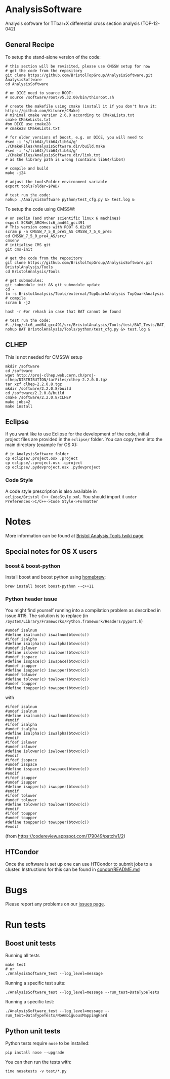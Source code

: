 AnalysisSoftware
================

Analysis software for TTbar+X differential cross section analysis (TOP-12-042)

## General Recipe

To setup the stand-alone version of the code:

```
# this section will be revisited, please use CMSSW setup for now
# get the code from the repository
git clone https://github.com/BristolTopGroup/AnalysisSoftware.git AnalysisSoftware
cd AnalysisSoftware

# on DICE need to source ROOT:
# source /software/root/v5.32.00/bin/thisroot.sh

# create the makefile using cmake (install it if you don't have it: https://github.com/Kitware/CMake)
# minimal cmake version 2.6.0 according to CMakeLists.txt
cmake CMakeLists.txt
#on DICE use cmake28
# cmake28 CMakeLists.txt

# for older versions of boost, e.g. on DICE, you will need to
#sed -i 's/lib64\/lib64/lib64/g' ./CMakeFiles/AnalysisSoftware.dir/build.make
#sed -i 's/lib64\/lib64/lib64/g' ./CMakeFiles/AnalysisSoftware.dir/link.txt
# as the library path is wrong (contains lib64/lib64)

# compile and build
make -j24

# adjust the toolsFolder environment variable
export toolsFolder=$PWD/

# test run the code:
nohup ./AnalysisSoftware python/test_cfg.py &> test.log &
```


To setup the code using CMSSW:

```
# on soolin (and other scientific linux 6 machines)
export SCRAM_ARCH=slc6_amd64_gcc491
# This version comes with ROOT 6.02/05
scram p -n CMSSW_7_5_0_pre5_AS CMSSW_7_5_0_pre5
cd CMSSW_7_5_0_pre4_AS/src/
cmsenv
# initialise CMS git
git cms-init

# get the code from the repository
git clone https://github.com/BristolTopGroup/AnalysisSoftware.git BristolAnalysis/Tools
cd BristolAnalysis/Tools

# get submodules:
git submodule init && git submodule update
cd -
ln -s BristolAnalysis/Tools/external/TopQuarkAnalysis TopQuarkAnalysis
# compile
scram b -j2

hash -r #or rehash in case that BAT cannot be found

# test run the code:
#../tmp/slc6_amd64_gcc491/src/BristolAnalysis/Tools/test/BAT_Tests/BAT_Tests
nohup BAT BristolAnalysis/Tools/python/test_cfg.py &> test.log &
```

## CLHEP
This is not needed for CMSSW setup
```
mkdir /software
cd /software
wget http://proj-clhep.web.cern.ch/proj-clhep/DISTRIBUTION/tarFiles/clhep-2.2.0.8.tgz
tar xzf clhep-2.2.0.8.tgz
mkdir /software/2.2.0.8/build
cd /software/2.2.0.8/build
cmake /software/2.2.0.8/CLHEP
make jobs=2
make install
```


## Eclipse
If you want like to use Eclipse for the development of the code, initial
project files are provided in the ```eclipse/``` folder. You can copy them into
the main directory (example for OS X):
```
# in AnalysisSoftware folder
cp eclipse/.project.osx .project
cp eclipse/.cproject.osx .cproject
cp eclipse/.pydevproject.osx .pydevproject
```

### Code Style
A code style prescription is also available in ```eclipse/Bristol_C++_CodeStyle.xml```.
You should import it ```under Preferences->C/C++->Code Style->Formatter```

# Notes
More information can be found at [Bristol Analysis Tools twiki page](https://twiki.cern.ch/twiki/bin/view/CMS/BristolAnalysisTools)

## Special notes for OS X users
### boost & boost-python
Install boost and boost python using [homebrew](http://brew.sh/):
```
brew install boost boost-python --c++11
```


### Python header issue
You might find yourself running into a compilation problem as described in issue #115.
The solution is to replace (in ```/System/Library/Frameworks/Python.framework/Headers/pyport.h```)
```
#undef isalnum
#define isalnum(c) iswalnum(btowc(c))
#ifdef isalpha
#define isalpha(c) iswalpha(btowc(c))
#undef islower
#define islower(c) iswlower(btowc(c))
#undef isspace
#define isspace(c) iswspace(btowc(c))
#undef isupper
#define isupper(c) iswupper(btowc(c))
#undef tolower
#define tolower(c) towlower(btowc(c))
#undef toupper
#define toupper(c) towupper(btowc(c))
```
with
```
#ifdef isalnum
#undef isalnum
#define isalnum(c) iswalnum(btowc(c))
#endif
#ifdef isalpha
#undef isalpha
#define isalpha(c) iswalpha(btowc(c))
#endif
#ifdef islower
#undef islower
#define islower(c) iswlower(btowc(c))
#endif
#ifdef isspace
#undef isspace
#define isspace(c) iswspace(btowc(c))
#endif
#ifdef isupper
#undef isupper
#define isupper(c) iswupper(btowc(c))
#endif
#ifdef tolower
#undef tolower
#define tolower(c) towlower(btowc(c))
#endif
#ifdef toupper
#undef toupper
#define toupper(c) towupper(btowc(c))
#endif
```
(from https://codereview.appspot.com/179049/patch/1/2)

## HTCondor
Once the software is set up one can use HTCondor to submit jobs to a cluster.
Instructions for this can be found in [condor/README.md](condor/README.md)

# Bugs
Please report any problems on our [issues page](https://github.com/BristolTopGroup/AnalysisSoftware/issues).

# Run tests
## Boost unit tests 
Running all tests
```
make test
# or
./AnalysisSoftware_test --log_level=message
```
Running a specific test suite:
```
./AnalysisSoftware_test --log_level=message --run_test=DataTypeTests
```

Running a specific test:
```
./AnalysisSoftware_test --log_level=message --run_test=DataTypeTests/NoAmbiguousMappingHard
```


## Python unit tests
Python tests require ```nose``` to be installed:
```
pip install nose --upgrade
```

You can then run the tests with:
```
time nosetests -v test/*.py
```
